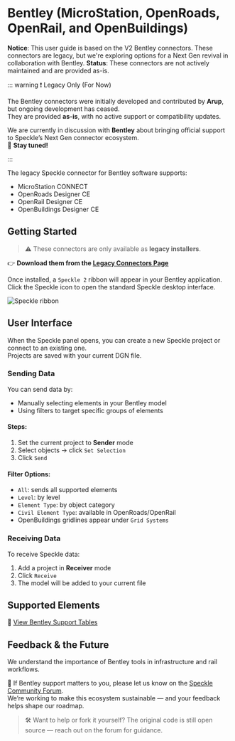 # Bentley (MicroStation, OpenRoads, OpenRail, and OpenBuildings)

<div class="banner-ribbon">
  <span><b>Notice</b>: This user guide is based on the V2 Bentley connectors.</span>
  <span class="next-gen">These connectors are legacy, but we're exploring options for a Next Gen revival in collaboration with Bentley.</span>
  <span><b>Status</b>: These connectors are not actively maintained and are provided as-is.</span>
</div>

::: warning ❗️ Legacy Only (For Now)

The Bentley connectors were initially developed and contributed by **Arup**, but ongoing development has ceased.  
They are provided **as-is**, with no active support or compatibility updates.

We are currently in discussion with **Bentley** about bringing official support to Speckle’s Next Gen connector ecosystem.  
📣 **Stay tuned!**

:::

The legacy Speckle connector for Bentley software supports:

- MicroStation CONNECT
- OpenRoads Designer CE
- OpenRail Designer CE
- OpenBuildings Designer CE



## Getting Started

> ⚠️ These connectors are only available as **legacy installers**.

👉 **Download them from the [Legacy Connectors Page](https://releases.speckle.systems/legacy-connectors)**

Once installed, a `Speckle 2` ribbon will appear in your Bentley application.  
Click the Speckle icon to open the standard Speckle desktop interface.

![Speckle ribbon](./img-bentley/speckle-ribbon.png)



## User Interface

When the Speckle panel opens, you can create a new Speckle project or connect to an existing one.  
Projects are saved with your current DGN file.



### Sending Data

You can send data by:

- Manually selecting elements in your Bentley model
- Using filters to target specific groups of elements

#### Steps:

1. Set the current project to **Sender** mode
2. Select objects → click `Set Selection`
3. Click `Send`

#### Filter Options:

- `All`: sends all supported elements
- `Level`: by level
- `Element Type`: by object category
- `Civil Element Type`: available in OpenRoads/OpenRail
- OpenBuildings gridlines appear under `Grid Systems`



### Receiving Data

To receive Speckle data:

1. Add a project in **Receiver** mode
2. Click `Receive`
3. The model will be added to your current file



## Supported Elements

🔗 [View Bentley Support Tables](/user/support-tables.html#microstation)



## Feedback & the Future

We understand the importance of Bentley tools in infrastructure and rail workflows.

💬 If Bentley support matters to you, please let us know on the [Speckle Community Forum](https://speckle.community).  
We’re working to make this ecosystem sustainable — and your feedback helps shape our roadmap.

> 🛠 Want to help or fork it yourself? The original code is still open source — reach out on the forum for guidance.

